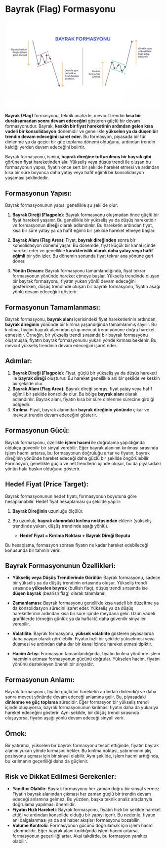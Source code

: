# Bayrak (Flag) Formasyonu

![](./images/bayrak.png)

**Bayrak (Flag)** formasyonu, teknik analizde, mevcut trendin **kısa bir duraksamadan sonra devam edeceğini** gösteren güçlü bir devam formasyonudur. Bayrak, **keskin bir fiyat hareketinin ardından gelen kısa vadeli bir konsolidasyon** dönemidir ve genellikle **yükselen ya da düşen bir trendin devam edeceğini işaret eder.** Bu formasyon, piyasada bir tür dinlenme ya da geçici bir güç toplama dönemi olduğunu, ardından trendin kaldığı yerden devam edeceğini belirtir.

Bayrak formasyonu, ismini, **bayrak direğine tutturulmuş bir bayrak gibi** görünen fiyat hareketinden alır. Yükseliş veya düşüş trendi ile oluşan bu formasyonun yapısı, fiyatın önce sert bir şekilde hareket etmesi ve ardından kısa bir süre boyunca daha yatay veya hafif eğimli bir konsolidasyon yaşaması şeklindedir.

## **Formasyonun Yapısı:**

Bayrak formasyonunun yapısı genellikle şu şekilde olur:

1. **Bayrak Direği (Flagpole)**: Bayrak formasyonu oluşmadan önce güçlü bir fiyat hareketi yaşanır. Bu genellikle bir yükseliş ya da düşüş hareketidir ve formasyonun **direği** olarak adlandırılır. Bu hareketin ardından fiyat, kısa bir süre yatay ya da hafif eğimli bir şekilde hareket etmeye başlar.

2. **Bayrak Alanı (Flag Area)**: Fiyat, **bayrak direğinden** sonra bir konsolidasyon dönemi yaşar. Bu dönemde, fiyat küçük bir kanal içinde hareket eder ve genellikle **karakteristik olarak daha yatay veya hafif eğimli** bir yön izler. Bu dönemin sonunda fiyat tekrar ana yönüne geri döner.

3. **Yönün Devamı**: Bayrak formasyonu tamamlandığında, fiyat tekrar formasyonun yönünde hareket etmeye başlar. Yükseliş trendinde oluşan bir bayrak formasyonu, fiyatın yukarı yönlü devam edeceğini gösterirken, düşüş trendinde oluşan bir bayrak formasyonu, fiyatın aşağı yönlü devam edeceğini gösterir.

## **Formasyonun Tamamlanması:**

Bayrak formasyonu, **bayrak alanı** içerisindeki fiyat hareketlerinin ardından, **bayrak direğinin** yönünde bir kırılma yaşandığında tamamlanmış sayılır. Bu kırılma, fiyatın bayrak alanından çıkıp mevcut trend yönüne doğru hareket etmesidir. Örneğin, bir yükseliş trendi sırasında bir bayrak formasyonu oluşmuşsa, fiyatın bayrak formasyonunu yukarı yönde kırması beklenir. Bu, mevcut yükseliş trendinin devam edeceğini işaret eder.

## **Adımlar:**

1. **Bayrak Direği (Flagpole)**: Fiyat, güçlü bir yükseliş ya da düşüş hareketi ile **bayrak direği** oluşturur. Bu hareket genellikle ani bir şekilde ve keskin bir şekilde olur.
2. **Bayrak Alanı (Flag Area)**: Bayrak direği sonrası fiyat yatay veya hafif eğimli bir şekilde konsolide olur. Bu bölge **bayrak alanı** olarak adlandırılır. Bayrak alanı, fiyatın kısa bir süre dinlenme sürecine girdiği bölgedir.
3. **Kırılma**: Fiyat, bayrak alanından **bayrak direğinin yönünde** çıkar ve mevcut trendin devam edeceğini gösterir.

## **Formasyonun Gücü:**

Bayrak formasyonu, özellikle **işlem hacmi** ile doğrulama yapıldığında oldukça güvenilir bir sinyal verebilir. Eğer bayrak alanının kırılması sırasında işlem hacmi artarsa, bu formasyonun doğruluğu artar ve fiyatın, bayrak direğinin yönünde hareket edeceği daha güçlü bir şekilde öngörülebilir. Formasyon, genellikle güçlü ve net trendlerin içinde oluşur, bu da piyasadaki yönün hala baskın olduğunu gösterir.

## **Hedef Fiyat (Price Target):**

Bayrak formasyonunun hedef fiyatı, formasyonun boyutuna göre hesaplanabilir. Hedef fiyat hesaplaması şu şekilde yapılır:

1. **Bayrak Direğinin** uzunluğu ölçülür.
2. Bu uzunluk, **bayrak alanındaki kırılma noktasından** eklenir (yükseliş trendinde yukarı, düşüş trendinde aşağı yönlü).

   - **Hedef Fiyat = Kırılma Noktası + Bayrak Direği Boyutu** 

Bu hesaplama, formasyon sonrası fiyatın ne kadar hareket edebileceği konusunda bir tahmin verir.

## **Bayrak Formasyonunun Özellikleri:**

- **Yükseliş veya Düşüş Trendlerinde Görülür**: Bayrak formasyonu, sadece bir yükseliş ya da düşüş trendinin ortasında oluşur. Yükseliş trendi sırasında **yükselen bayrak** (bullish flag), düşüş trendi sırasında ise **düşen bayrak** (bearish flag) olarak tanımlanır.
  
- **Zamanlaması**: Bayrak formasyonu genellikle kısa vadeli bir düzeltme ya da konsolidasyon sürecini işaret eder. Yükseliş ya da düşüş hareketlerinin ardından kısa bir süre içinde meydana gelir. Uzun vadeli grafiklerde (örneğin günlük ya da haftalık) daha güvenilir sinyaller verebilir.
  
- **Volatilite**: Bayrak formasyonu, **yüksek volatilite** gösteren piyasalarda daha yaygın olarak görülebilir. Fiyatın hızlı bir şekilde yükselmesi veya düşmesi ve ardından daha dar bir kanal içinde hareket etmesi tipiktir.

- **Hacim Artışı**: Formasyon tamamlandığında, fiyatın kırılma yönünde işlem hacminin artması formasyonun gücünü doğrular. Yükselen hacim, fiyatın yönünü destekleyen önemli bir sinyaldir.

## **Formasyonun Anlamı:**

Bayrak formasyonu, fiyatın güçlü bir hareketin ardından dinlendiği ve daha sonra mevcut yönünde devam edeceği anlamına gelir. Bu, piyasadaki **dinlenme ve güç toplama** sürecidir. Eğer formasyon bir yükseliş trendi içinde oluşuyorsa, bayrak formasyonunun kırılması fiyatın daha da yukarıya hareket edeceğini gösterir. Aynı şekilde, bir düşüş trendi sırasında oluşuyorsa, fiyatın aşağı yönlü devam edeceği sinyali verir.

## **Örnek:**

Bir yatırımcı, yükselen bir bayrak formasyonu tespit ettiğinde, fiyatın bayrak alanını yukarı yönde kırmasını bekler. Bu kırılma noktası, yatırımcının alış pozisyonu açması için bir sinyal olabilir. Aynı şekilde, işlem hacmi arttığında, bu kırılmanın geçerliliği daha da güçlenir.

## **Risk ve Dikkat Edilmesi Gerekenler:**

- **Yanıltıcı Olabilir**: Bayrak formasyonu her zaman doğru bir sinyal vermez. Fiyatın bayrak alanından çıkması her zaman güçlü bir trendin devam edeceği anlamına gelmez. Bu yüzden, başka teknik analiz araçlarıyla doğrulama yapılması önemlidir.
- **Fiyatın Hızlı Hareketi**: Bayrak formasyonu, fiyatın hızlı bir şekilde hareket ettiği ve ardından konsolide olduğu bir yapıyı içerir. Bu nedenle, fiyatın ani dalgalanması ya da ani haber akışları formasyonu bozabilir.
- **Volume Kontrolü**: Formasyonun gücünü doğrulamak için işlem hacmi izlenmelidir. Eğer bayrak alanı kırıldığında işlem hacmi artarsa, formasyonun geçerliliği artar. Aksi takdirde, bu formasyon yanıltıcı olabilir.
